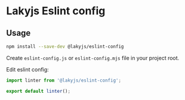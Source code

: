 # Lakyjs Eslint config

## Usage

``` sh
npm install --save-dev @lakyjs/eslint-config
```

Create `eslint-config.js` or `eslint-config.mjs` file in your project root.

Edit eslint config:

```js
import linter from '@lakyjs/eslint-config';

export default linter();
```

